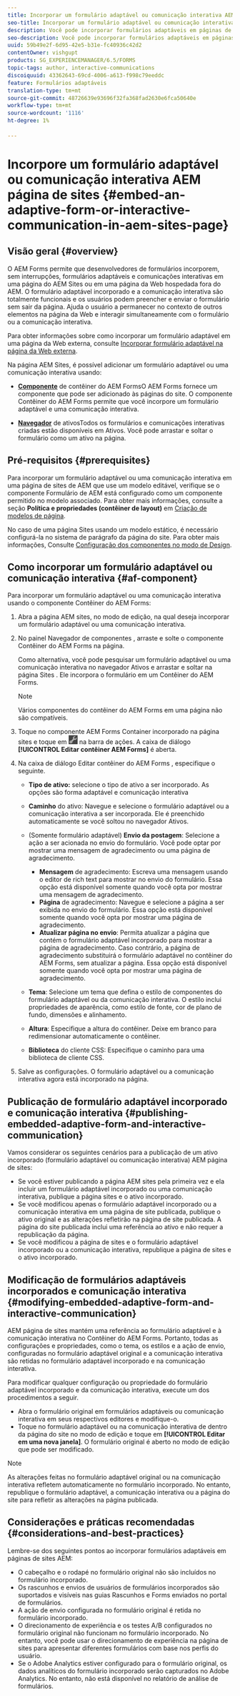 ```yaml
---
title: Incorporar um formulário adaptável ou comunicação interativa AEM página de sites
seo-title: Incorporar um formulário adaptável ou comunicação interativa AEM página de sites
description: Você pode incorporar formulários adaptáveis em páginas de sites AEM. Os usuários podem preencher e enviar formulários sem sair das páginas do site.
seo-description: Você pode incorporar formulários adaptáveis em páginas de sites AEM. Os usuários podem preencher e enviar formulários sem sair das páginas do site.
uuid: 59b49e2f-6d95-42e5-b31e-fc40936c42d2
contentOwner: vishgupt
products: SG_EXPERIENCEMANAGER/6.5/FORMS
topic-tags: author, interactive-communications
discoiquuid: 43362643-69cd-4006-a613-f998c79eeddc
feature: Formulários adaptáveis
translation-type: tm+mt
source-git-commit: 48726639e93696f32fa368fad2630e6fca50640e
workflow-type: tm+mt
source-wordcount: '1116'
ht-degree: 1%

---
```



# Incorpore um formulário adaptável ou comunicação interativa AEM página de sites {#embed-an-adaptive-form-or-interactive-communication-in-aem-sites-page}

## Visão geral {#overview}

O AEM Forms permite que desenvolvedores de formulários incorporem, sem interrupções, formulários adaptáveis e comunicações interativas em uma página do AEM Sites ou em uma página da Web hospedada fora do AEM. O formulário adaptável incorporado e a comunicação interativa são totalmente funcionais e os usuários podem preencher e enviar o formulário sem sair da página. Ajuda o usuário a permanecer no contexto de outros elementos na página da Web e interagir simultaneamente com o formulário ou a comunicação interativa.

Para obter informações sobre como incorporar um formulário adaptável em uma página da Web externa, consulte [Incorporar formulário adaptável na página da Web externa](/help/forms/using/embed-adaptive-form-external-web-page.md).

Na página AEM Sites, é possível adicionar um formulário adaptável ou uma comunicação interativa usando:

* **[Componente](/help/forms/using/embed-adaptive-form-aem-sites.md#af-component)**
de contêiner do AEM FormsO AEM Forms fornece um componente que pode ser adicionado às páginas do site. O componente Contêiner do AEM Forms permite que você incorpore um formulário adaptável e uma comunicação interativa.

* **[Navegador](/help/forms/using/embed-adaptive-form-aem-sites.md#asset-browser)**
de ativosTodos os formulários e comunicações interativas criadas estão disponíveis em Ativos. Você pode arrastar e soltar o formulário como um ativo na página.

## Pré-requisitos {#prerequisites}

Para incorporar um formulário adaptável ou uma comunicação interativa em uma página de sites de AEM que use um modelo editável, verifique se o componente Formulário de AEM está configurado como um componente permitido no modelo associado. Para obter mais informações, consulte a seção **Política e propriedades (contêiner de layout)** em [Criação de modelos de página](/help/sites-authoring/templates.md).

No caso de uma página Sites usando um modelo estático, é necessário configurá-la no sistema de parágrafo da página do site. Para obter mais informações, Consulte [Configuração dos componentes no modo de Design](/help/sites-authoring/default-components-designmode.md).

## Como incorporar um formulário adaptável ou comunicação interativa {#af-component}

Para incorporar um formulário adaptável ou uma comunicação interativa usando o componente Contêiner do AEM Forms:

1. Abra a página AEM sites, no modo de edição, na qual deseja incorporar um formulário adaptável ou uma comunicação interativa.
1. No painel Navegador de componentes , arraste e solte o componente Contêiner do AEM Forms na página.

   Como alternativa, você pode pesquisar um formulário adaptável ou uma comunicação interativa no navegador Ativos e arrastar e soltar na página Sites . Ele incorpora o formulário em um Contêiner do AEM Forms.

   >[!NOTE]
   >
   >Vários componentes do contêiner do AEM Forms em uma página não são compatíveis.

1. Toque no componente AEM Forms Container incorporado na página sites e toque em ![settings_icon](assets/settings_icon.png) na barra de ações. A caixa de diálogo **[!UICONTROL Editar contêiner AEM Forms]** é aberta.
1. Na caixa de diálogo Editar contêiner do AEM Forms , especifique o seguinte.

   * **Tipo de ativo:** selecione o tipo de ativo a ser incorporado. As opções são forma adaptável e comunicação interativa
   * **Caminho** do ativo: Navegue e selecione o formulário adaptável ou a comunicação interativa a ser incorporada. Ele é preenchido automaticamente se você soltou no navegador Ativos.
   * (Somente formulário adaptável) **Envio da postagem**: Selecione a ação a ser acionada no envio do formulário. Você pode optar por mostrar uma mensagem de agradecimento ou uma página de agradecimento.

      * **Mensagem** de agradecimento: Escreva uma mensagem usando o editor de rich text para mostrar no envio do formulário. Essa opção está disponível somente quando você opta por mostrar uma mensagem de agradecimento.
      * **Página** de agradecimento: Navegue e selecione a página a ser exibida no envio do formulário. Essa opção está disponível somente quando você opta por mostrar uma página de agradecimento.
      * **Atualizar página no envio**: Permita atualizar a página que contém o formulário adaptável incorporado para mostrar a página de agradecimento. Caso contrário, a página de agradecimento substituirá o formulário adaptável no contêiner do AEM Forms, sem atualizar a página. Essa opção está disponível somente quando você opta por mostrar uma página de agradecimento.
   * **Tema**: Selecione um tema que defina o estilo de componentes do formulário adaptável ou da comunicação interativa. O estilo inclui propriedades de aparência, como estilo de fonte, cor de plano de fundo, dimensões e alinhamento.
   * **Altura**: Especifique a altura do contêiner. Deixe em branco para redimensionar automaticamente o contêiner.
   * **Biblioteca** do cliente CSS: Especifique o caminho para uma biblioteca de cliente CSS.


1. Salve as configurações. O formulário adaptável ou a comunicação interativa agora está incorporado na página.

## Publicação de formulário adaptável incorporado e comunicação interativa {#publishing-embedded-adaptive-form-and-interactive-communication}

Vamos considerar os seguintes cenários para a publicação de um ativo incorporado (formulário adaptável ou comunicação interativa) AEM página de sites:

* Se você estiver publicando a página AEM sites pela primeira vez e ela incluir um formulário adaptável incorporado ou uma comunicação interativa, publique a página sites e o ativo incorporado.
* Se você modificou apenas o formulário adaptável incorporado ou a comunicação interativa em uma página de site publicada, publique o ativo original e as alterações refletirão na página de site publicada. A página do site publicada inclui uma referência ao ativo e não requer a republicação da página.
* Se você modificou a página de sites e o formulário adaptável incorporado ou a comunicação interativa, republique a página de sites e o ativo incorporado.

## Modificação de formulários adaptáveis incorporados e comunicação interativa {#modifying-embedded-adaptive-form-and-interactive-communication}

AEM página de sites mantém uma referência ao formulário adaptável e à comunicação interativa no Contêiner do AEM Forms. Portanto, todas as configurações e propriedades, como o tema, os estilos e a ação de envio, configuradas no formulário adaptável original e a comunicação interativa são retidas no formulário adaptável incorporado e na comunicação interativa.

Para modificar qualquer configuração ou propriedade do formulário adaptável incorporado e da comunicação interativa, execute um dos procedimentos a seguir.

* Abra o formulário original em formulários adaptáveis ou comunicação interativa em seus respectivos editores e modifique-o.
* Toque no formulário adaptável ou na comunicação interativa de dentro da página do site no modo de edição e toque em **[!UICONTROL Editar em uma nova janela]**. O formulário original é aberto no modo de edição que pode ser modificado.

>[!NOTE]
>
>As alterações feitas no formulário adaptável original ou na comunicação interativa refletem automaticamente no formulário incorporado. No entanto, republique o formulário adaptável, a comunicação interativa ou a página do site para refletir as alterações na página publicada.

## Considerações e práticas recomendadas {#considerations-and-best-practices}

Lembre-se dos seguintes pontos ao incorporar formulários adaptáveis em páginas de sites AEM:

* O cabeçalho e o rodapé no formulário original não são incluídos no formulário incorporado.
* Os rascunhos e envios de usuários de formulários incorporados são suportados e visíveis nas guias Rascunhos e Forms enviados no portal de formulários.
* A ação de envio configurada no formulário original é retida no formulário incorporado.
* O direcionamento de experiência e os testes A/B configurados no formulário original não funcionam no formulário incorporado. No entanto, você pode usar o direcionamento de experiência na página de sites para apresentar diferentes formulários com base nos perfis do usuário.
* Se o Adobe Analytics estiver configurado para o formulário original, os dados analíticos do formulário incorporado serão capturados no Adobe Analytics. No entanto, não está disponível no relatório de análise de formulários.

